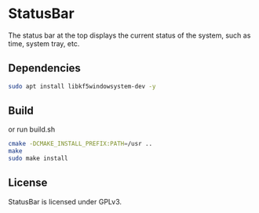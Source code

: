 # StatusBar

The status bar at the top displays the current status of the system, such as time, system tray, etc.

## Dependencies

```bash
sudo apt install libkf5windowsystem-dev -y
```

## Build
or run build.sh


```bash
cmake -DCMAKE_INSTALL_PREFIX:PATH=/usr ..
make
sudo make install
```

## License

StatusBar is licensed under GPLv3.
